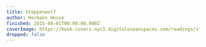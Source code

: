 ```yaml
---
title: Steppenwolf
author: Hermann Hesse
finished: 2015-04-01T00:00:00.000Z
coverImage: https://book-covers.nyc3.digitaloceanspaces.com/readings/steppenwolf-01.jpg
dropped: false
---
```


